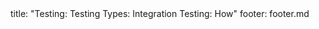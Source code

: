 <frontmatter>
title: "Testing: Testing Types: Integration Testing: How"
footer: footer.md
</frontmatter>

<include src="unit-inPage-asFlat.md" boilerplate />